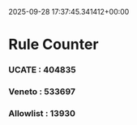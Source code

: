 2025-09-28 17:37:45.341412+00:00
# Rule Counter 
 ### UCATE : 404835

 ### Veneto : 533697

 ### Allowlist : 13930